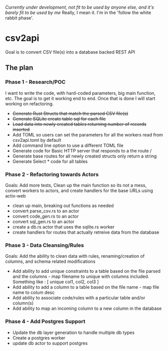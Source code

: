 _Currently under development, not fit to be used by anyone else, and it's barely fit to be used by me_
Really, I mean it. I'm in the 'follow the white rabbit phase'.

# csv2api
Goal is to convert CSV file(s) into a database backed REST API

## The plan

### Phase 1 - Research/POC 
I want to write the code, with hard-coded parameters, big main function, etc. The goal is to get it
working end to end.  Once that is done I will start working on refactoring.

* ~~Generate Rust Structs that match the parsed CSV file(s)~~
* ~~Generate SQLite create table sql for each file~~
* ~~Load data into newly created tables returning number of records inserted~~
* Add TOML so users can set the parameters for all the workers read from csv2api.toml by default
* Add command line option to use a different TOML file
* Generate code for Basic HTTP server that responds to a the route /
* Generate base routes for all newly created structs only return a string
* Generate Select * code for all tables

### Phase 2 - Refactoring towards Actors
Goals: Add more tests,  Clean up the main function so its not a mess, convert workers to actors, and create handlers for the base URLs using actix-web

* clean up main, breaking out functions as needed
* convert parse_csv.rs to an actor
* convert code_gen.rs to an actor 
* convert sql_gen.rs to an actor
* create a db.rs actor that uses the sqlite.rs worker
* create handlers for routes that actually retreive data from the database

### Phase 3 - Data Cleansing/Rules 
Goals: Add the ability to clean data with rules, renaming/creation of columns, and schema related modifications
* Add ability to add unique constraints to a table based on the file parsed and the columns - map filename to unique with columns included. Something like <filename>: [ unique col1, col2, col3 ]
* Add ability to add a column to a table based on the file name - map file name to colum desc
* Add ability to associate code/rules with a particular table and/or column(s)
* Add ability to map an incoming column to a new column in the database

### Phase 4 - Add Postgres Support
* Update the db layer generation to handle multiple db types
* Create a postgres worker
* update db actor to support postgres